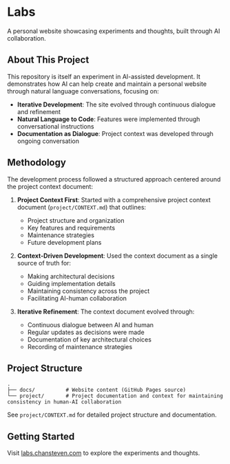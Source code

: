 # Labs

A personal website showcasing experiments and thoughts, built through AI collaboration.

## About This Project

This repository is itself an experiment in AI-assisted development. It demonstrates how AI can help create and maintain a personal website through natural language conversations, focusing on:

- **Iterative Development**: The site evolved through continuous dialogue and refinement
- **Natural Language to Code**: Features were implemented through conversational instructions
- **Documentation as Dialogue**: Project context was developed through ongoing conversation

## Methodology

The development process followed a structured approach centered around the project context document:

1. **Project Context First**: Started with a comprehensive project context document (`project/CONTEXT.md`) that outlines:
   - Project structure and organization
   - Key features and requirements
   - Maintenance strategies
   - Future development plans

2. **Context-Driven Development**: Used the context document as a single source of truth for:
   - Making architectural decisions
   - Guiding implementation details
   - Maintaining consistency across the project
   - Facilitating AI-human collaboration

3. **Iterative Refinement**: The context document evolved through:
   - Continuous dialogue between AI and human
   - Regular updates as decisions were made
   - Documentation of key architectural choices
   - Recording of maintenance strategies

## Project Structure

```
.
├── docs/          # Website content (GitHub Pages source)
└── project/       # Project documentation and context for maintaining consistency in human-AI collaboration
```

See `project/CONTEXT.md` for detailed project structure and documentation.

## Getting Started

Visit [labs.chansteven.com](https://labs.chansteven.com) to explore the experiments and thoughts. 